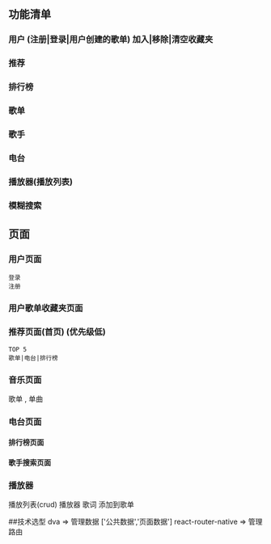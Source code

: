 ## 功能清单

### 用户 (注册|登录|用户创建的歌单) 加入|移除|清空收藏夹 
### 推荐
###  排行榜
###  歌单
###  歌手
### 电台
### 播放器(播放列表)
### 模糊搜索


## 页面

### 用户页面
```
登录
注册
```

### 用户歌单收藏夹页面
### 推荐页面(首页) (优先级低)
```
TOP 5
歌单|电台|排行榜
```
### 音乐页面
歌单 , 单曲
### 电台页面

#### 排行榜页面
#### 歌手搜索页面

### 播放器
播放列表(crud)
播放器
歌词
添加到歌单


##技术选型
dva => 管理数据 ['公共数据','页面数据']
react-router-native => 管理路由
